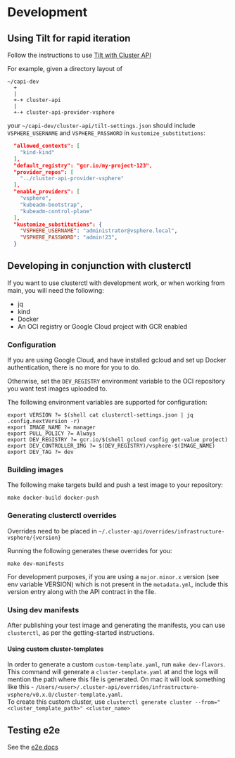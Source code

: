 # Development

## Using Tilt for rapid iteration

Follow the instructions to use [Tilt with Cluster API](https://cluster-api.sigs.k8s.io/developer/tilt.html)

For example, given a directory layout of

``` shell
~/capi-dev
  +
  |
  +-+ cluster-api
  |
  +-+ cluster-api-provider-vsphere
```

your `~/capi-dev/cluster-api/tilt-settings.json` should include `VSPHERE_USERNAME`
and `VSPHERE_PASSWORD` in `kustomize_substitutions`:

``` json
  "allowed_contexts": [
    "kind-kind"
  ],
  "default_registry": "gcr.io/my-project-123",
  "provider_repos": [
    "../cluster-api-provider-vsphere"
  ],
  "enable_providers": [
    "vsphere",
    "kubeadm-bootstrap",
    "kubeadm-control-plane"
  ],
  "kustomize_substitutions": {
    "VSPHERE_USERNAME": "administrator@vsphere.local",
    "VSPHERE_PASSWORD": "admin!23",
  }
```

## Developing in conjunction with clusterctl

If you want to use clusterctl with development work, or when working from main,
you will need the following:

* jq
* kind
* Docker
* An OCI registry or Google Cloud project with GCR enabled

### Configuration

If you are using Google Cloud, and have installed gcloud and set up Docker
authentication, there is no more for you to do.

Otherwise, set the `DEV_REGISTRY` environment variable to the OCI repository
you want test images uploaded to.

The following environment variables are supported for configuration:

```shell
export VERSION ?= $(shell cat clusterctl-settings.json | jq .config.nextVersion -r)
export IMAGE_NAME ?= manager
export PULL_POLICY ?= Always
export DEV_REGISTRY ?= gcr.io/$(shell gcloud config get-value project)
export DEV_CONTROLLER_IMG ?= $(DEV_REGISTRY)/vsphere-$(IMAGE_NAME)
export DEV_TAG ?= dev
```

### Building images

The following make targets build and push a test image to your repository:

``` shell
make docker-build docker-push
```

### Generating clusterctl overrides

Overrides need to be placed in `~/.cluster-api/overrides/infrastructure-vsphere/{version}`

Running the following generates these overrides for you:

``` shell
make dev-manifests
```

For development purposes, if you are using a `major.minor.x` version (see env variable VERSION) which is not present in the `metadata.yml`, include this version entry along with the API contract in the file.

### Using dev manifests

After publishing your test image and generating the manifests, you can use
`clusterctl`, as per the getting-started instructions.

#### Using custom cluster-templates  

In order to generate a custom `custom-template.yaml`, run `make dev-flavors`.  
This command will generate a `cluster-template.yaml` at and the logs will mention the path where this file is generated. On mac it will look something like this - `/Users/<user>/.cluster-api/overrides/infrastructure-vsphere/v0.x.0/cluster-template.yaml`.  
To create this custom cluster, use `clusterctl generate cluster --from="<cluster_template_path>" <cluster_name>`  

## Testing e2e

See the [e2e docs](../test/e2e/README.md)
